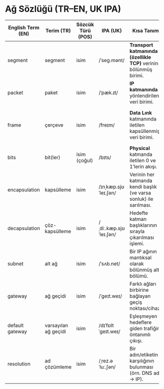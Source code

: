 # Ağ Sözlüğü (TR–EN, UK IPA)

| English Term (EN) | Terim (TR) | Sözcük Türü (POS) | IPA (UK) | Kısa Tanım | Örnek Cümle |
|---|---|---|---|---|---|
| segment | segment | isim | /ˈseɡ.mənt/ | **Transport katmanında (özellikle TCP)** verinin bölünmüş birimi. | Taşıma katmanı veriyi segmentlere böler. |
| packet | paket | isim | /ˈpæk.ɪt/ | **IP katmanında** yönlendirilen veri birimi. | Yönlendiriciler paketleri IP adresine göre iletir. |
| frame | çerçeve | isim | /freɪm/ | **Data Lınk** katmanında iletilen kapsüllenmiş veri birimi. | Anahtarlar MAC adreslerini kullanarak çerçeveleri iletir. |
| bits | bit(ler) | isim (çoğul) | /bɪts/ | **Physical** katmanda iletilen 0 ve 1’lerin akışı. | Kabloda çerçeveler bit akışına dönüşür. |
| encapsulation | kapsülleme | isim | /ɪnˌkæp.sjʊˈleɪ.ʃən/ | Verinin her katmanda kendi başlık (ve varsa sonluk) ile sarılması. | Her katman veriyi kendi başlığıyla kapsüller. |
| decapsulation | çöz-kapsülleme | isim | /ˌdiː.kæp.sjʊˈleɪ.ʃən/ | Hedefte katman başlıklarının sırayla çıkarılması işlemi. | Hedefte, çöz-kapsülleme ile bu başlıklar kaldırılır. |
| subnet | alt ağ | isim | /ˈsʌb.net/ | Bir IP ağının mantıksal olarak bölünmüş alt bölümü. | Sunucuları ayrı bir alt ağa ayırdık. |
| gateway | ağ geçidi | isim | /ˈɡeɪt.weɪ/ | Farklı ağları birbirine bağlayan geçiş noktası/cihaz. | Giden tüm trafik ağ geçidinden geçer. |
| default gateway | varsayılan ağ geçidi | isim | /dɪˈfɒlt ˈɡeɪt.weɪ/ | Eşleşmeyen hedeflere giden trafiğin öntanımlı çıkışı. | Bilinmeyen hedefler varsayılan ağ geçidine gönderilir. |
| resolution | ad çözümleme | isim | /ˌrez.əˈluː.ʃən/ | Bir adın/etiketin karşılığının bulunması (örn. DNS adı → IP). | DNS, ana bilgisayar adları için ad çözümleme yapar. |
